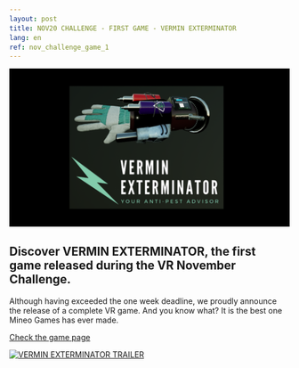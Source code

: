 ```yaml
---
layout: post
title: NOV20 CHALLENGE - FIRST GAME - VERMIN EXTERMINATOR
lang: en
ref: nov_challenge_game_1
---
```


[![VERMIN EXTERMINATOR](/img/vermin-exterminator/screen1.png)](/games/vermin-exterminator/ "Access game page") 

## Discover VERMIN EXTERMINATOR, the first game released during the VR November Challenge.

Although having exceeded the one week deadline, we proudly announce the release of a complete VR game. And you know what? It is the best one Mineo Games has ever made. 

[Check the game page](/games/vermin-exterminator/)

[![VERMIN EXTERMINATOR TRAILER](https://imgur.com/QvmPcRD.png)](https://youtu.be/sX_KhqiLSnk "Watch on Youtube")